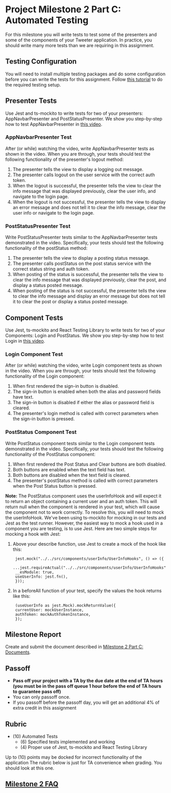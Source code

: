 # Project Milestone 2 Part C: Automated Testing
  
For this milestone you will write tests to test some of the presenters and some of the components of your Tweeter application. In practice, you should write many more tests than we are requiring in this assignment.

## Testing Configuration

You will need to install multiple testing packages and do some configuration before you can write the tests for this assignment. Follow [this tutorial](./tweeter-project-testing-setup-tutorial.md) to do the required testing setup.

## Presenter Tests

Use Jest and ts-mockito to write tests for two of your presenters: AppNavbarPresenter and PostStatusPresenter. We show you step-by-step how to test AppNavbarPresenter in [this video](https://youtu.be/sZ2ezpJXXQo).

### AppNavbarPresenter Test

After (or while) watching the video, write AppNavbarPresenter tests as shown in the video. When you are through, your tests should test the following functionality of the presenter's logout method:

1. The presenter tells the view to display a logging out message.
1. The presenter calls logout on the user service with the correct auth token.
1. When the logout is successful, the presenter tells the view to clear the info message that was displayed previously, clear the user info, and navigate to the login page.
1. When the logout is not successful, the presenter tells the view to display an error message and does not tell it to clear the info message, clear the user info or navigate to the login page.

### PostStatusPresenter Test

Write PostStatusPresenter tests similar to the AppNavbarPresenter tests demonstrated in the video. Specifically, your tests should test the following functionality of the postStatus method:

1. The presenter tells the view to display a posting status message.
1. The presenter calls postStatus on the post status service with the correct status string and auth token.
1. When posting of the status is successful, the presenter tells the view to clear the info message that was displayed previously, clear the post, and display a status posted message.
1. When posting of the status is not successful, the presenter tells the view to clear the info message and display an error message but does not tell it to clear the post or display a status posted message.

## Component Tests

Use Jest, ts-mockito  and React Testing Library to write tests for two of your Components: Login and PostStatus. We show you step-by-step how to test Login in [this video](https://youtu.be/ZDRS5fqIemU).

### Login Component Test

After (or while) watching the video, write Login component tests as shown in the video. When you are through, your tests should test the following functionality of the Login component:

1. When first rendered the sign-in button is disabled.
1. The sign-in button is enabled when both the alias and password fields have text.
1. The sign-in button is disabled if either the alias or password field is cleared.
1. The presenter's login method is called with correct parameters when the sign-in button is pressed.

### PostStatus Component Test

Write PostStatus component tests similar to the Login component tests demonstrated in the video. Specifically, your tests should test the following functionality of the PostStatus component:

1. When first rendered the Post Status and Clear buttons are both disabled.
1. Both buttons are enabled when the text field has text.
1. Both buttons are disabled when the text field is cleared.
1. The presenter's postStatus method is called with correct parameters when the Post Status button is pressed.

**Note:** The PostStatus component uses the userInfoHook and will expect it to return an object containing a current user and an auth token. This will return null when the component is rendered in your test, which will cause the component not to work correctly. To resolve this, you will need to mock the userInfoHook. We've been using ts-mockito for mocking in our tests and Jest as the test runner. However, the easiest way to mock a hook used in a component you are testing, is to use Jest. Here are two simple steps for mocking a hook with Jest:

1. Above your describe function, use Jest to create a mock of the hook like this:

        jest.mock("../../src/components/userInfo/UserInfoHooks", () => ({
        ...jest.requireActual("../../src/components/userInfo/UserInfoHooks"),
        __esModule: true,
        useUserInfo: jest.fn(),
        }));      
      
1. In a beforeAll function of your test, specify the values the hook returns like this:

        (useUserInfo as jest.Mock).mockReturnValue({
        currentUser: mockUserInstance,
        authToken: mockAuthTokenInstance,
        });      
      
## Milestone Report

Create and submit the document described in [Milestone 2 Part C: Documents](./milestone-2c-docs.md).

## Passoff

- **Pass off your project with a TA by the due date at the end of TA hours (you must be in the pass off queue 1 hour before the end of TA hours to guarantee pass off)**
- You can only passoff once.
- If you passoff before the passoff day, you will get an additional 4% of extra credit in this assignment

## Rubric

- (10) Automated Tests
  - (6) Specified tests implemented and working
  - (4) Proper use of Jest, ts-mockito and React Testing Library

Up to (10) points may be docked for incorrect functionality of the application
The rubric below is just for TA convenience when grading. You should look at this one.

## [Milestone 2 FAQ](../milestone-2a/milestone-2-faq.md)
